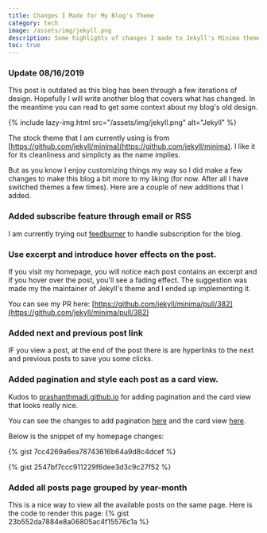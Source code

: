```yaml
---
title: Changes I Made for My Blog's Theme
category: tech
image: /assets/img/jekyll.png
description: Some highlights of changes I made to Jekyll's Minima theme.
toc: true
---
```


### Update 08/16/2019
This post is outdated as this blog has been through a few iterations of design. Hopefully I will write another blog that covers what has changed. In the meantime you can read to get some context about my blog's old design.

{% include lazy-img.html src="/assets/img/jekyll.png" alt="Jekyll" %}

The stock theme that I am currently using is from [https://github.com/jekyll/minima](https://github.com/jekyll/minima). I like it for its cleanliness and simplicty as the name implies.

<!--more-->

But as you know I enjoy customizing things my way so I did make a few changes to make this blog a bit more to my liking (for now. After all I have switched themes a few times). Here are a couple of new additions that I added.

### Added subscribe feature through email or RSS
I am currently trying out [feedburner](https://feedburner.google.com) to handle subscription for the blog.

### Use excerpt and introduce hover effects on the post.
If you visit my homepage, you will notice each post contains an excerpt and if you hover over the post, you'll see a fading effect. The suggestion was made my the maintainer of Jekyll's theme and I ended up implementing it.

You can see my PR here: [https://github.com/jekyll/minima/pull/382](https://github.com/jekyll/minima/pull/382)

### Added next and previous post link
IF you view a post, at the end of the post there is are hyperlinks to the next and previous posts to save you some clicks.

### Added pagination and style each post as a card view.
Kudos to [prashanthmadi.github.io](http://prashanthmadi.github.io) for adding pagination and the card view that looks really nice.

You can see the changes to add pagination [here](https://github.com/prashanthmadi/prashanthmadi.github.io/commit/d09b4351f0a8e34318847f14f854b5be2f06b4d6) and the card view [here](https://github.com/prashanthmadi/prashanthmadi.github.io/commit/78bc5e44c80f7bb1cbe129691701d79d3e8bdbb5#diff-891082c144b1c9ddb0047d67a7b4181f).

Below is the snippet of my homepage changes:

{% gist 7cc4269a6ea78743616b64a9d8c4dcef %}

{% gist 2547bf7ccc911229f6dee3d3c9c27f52 %}

### Added all posts page grouped by year-month
This is a nice way to view all the available posts on the same page. Here is the code to render this page:
{% gist 23b552da7884e8a06805ac4f15576c1a %}
